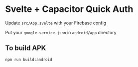 # Svelte + Capacitor Quick Auth

Update `src/App.svelte` with your Firebase config

Put your `google-service.json` in `android/app` directory


## To build APK

```
npm run build:android
```